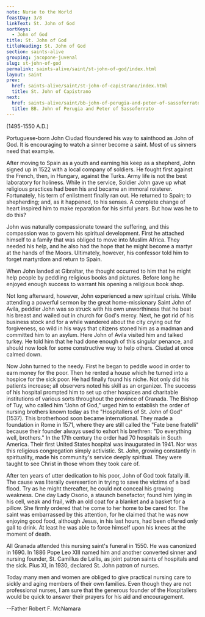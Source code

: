 ```yaml
---
note: Nurse to the World
feastDay: 3/8
linkText: St. John of God
sortKeys:
  - John of God
title: St. John of God
titleHeading: St. John of God
section: saints-alive
grouping: jacopone-juvenal
slug: st-john-of-god
permalink: saints-alive/saint/st-john-of-god/index.html
layout: saint
prev:
  href: saints-alive/saint/st-john-of-capistrano/index.html
  title: St. John of Capistrano
next:
  href: saints-alive/saint/bb-john-of-perugia-and-peter-of-sassoferrato/index.html
  title: BB. John of Perugia and Peter of Sassoferrato
---
```

(1495-1550 A.D.)

Portuguese-born John Ciudad floundered his way to sainthood as John of God. It is encouraging to watch a sinner become a saint. Most of us sinners need that example.

After moving to Spain as a youth and earning his keep as a shepherd, John signed up in 1522 with a local company of soldiers. He fought first against the French, then, in Hungary, against the Turks. Army life is not the best laboratory for holiness. While in the service, Soldier John gave up what religious practices had been his and became an immoral roisterer. Fortunately, his term of enlistment finally ran out. He returned to Spain; to shepherding; and, as it happened, to his senses. A complete change of heart inspired him to make reparation for his sinful years. But how was he to do this?

John was naturally compassionate toward the suffering, and this compassion was to govern his spiritual development. First he attached himself to a family that was obliged to move into Muslim Africa. They needed his help, and he also had the hope that he might become a martyr at the hands of the Moors. Ultimately, however, his confessor told him to forget martyrdom and return to Spain.

When John landed at Gibraltar, the thought occurred to him that he might help people by peddling religious books and pictures. Before long he enjoyed enough success to warrant his opening a religious book shop.

Not long afterward, however, John experienced a new spiritual crisis. While attending a powerful sermon by the great home-missionary Saint John of Avila, peddler John was so struck with his own unworthiness that he beat his breast and wailed out in church for God's mercy. Next, he got rid of his business stock and for a while wandered about the city crying out for forgiveness, so wild in his ways that citizens stoned him as a madman and committed him to an asylum. Here John of Avila visited him and talked turkey. He told him that he had done enough of this singular penance, and should now look for some constructive way to help others. Ciudad at once calmed down.

Now John turned to the needy. First he began to peddle wood in order to earn money for the poor. Then he rented a house which he turned into a hospice for the sick poor. He had finally found his niche. Not only did his patients increase; all observers noted his skill as an organizer. The success of his hospital prompted him to set up other hospices and charitable institutions of various sorts throughout the province of Granada. The Bishop of Tuy, who called him "John of God," urged him to establish the order of nursing brothers known today as the "Hospitallers of St. John of God" (1537). This brotherhood soon became international. They made a foundation in Rome in 1571, where they are still called the "Fate bene fratelli" because their founder always used to exhort his brethren: "Do everything well, brothers." In the 17th century the order had 70 hospitals in South America. Their first United States hospital was inaugurated in 1941. Nor was this religious congregation simply activistic. St. John, growing constantly in spirituality, made his community's service deeply spiritual. They were taught to see Christ in those whom they took care of.

After ten years of utter dedication to his poor, John of God took fatally ill. The cause was literally overexertion in trying to save the victims of a bad flood. Try as he might thereafter, he could not conceal his growing weakness. One day Lady Osorio, a staunch benefactor, found him lying in his cell, weak and frail, with an old coat for a blanket and a basket for a pillow. She firmly ordered that he come to her home to be cared for. The saint was embarrassed by this attention, for he claimed that he was now enjoying good food, although Jesus, in his last hours, had been offered only gall to drink. At least he was able to force himself upon his knees at the moment of death.

All Granada attended this nursing saint's funeral in 1550. He was canonized in 1690. In 1886 Pope Leo XIII named him and another converted sinner and nursing founder, St. Camillus de Lellis, as joint patron saints of hospitals and the sick. Pius XI, in 1930, declared St. John patron of nurses.

Today many men and women are obliged to give practical nursing care to sickly and aging members of their own families. Even though they are not professional nurses, I am sure that the generous founder of the Hospitallers would be quick to answer their prayers for his aid and encouragement.

\--Father Robert F. McNamara